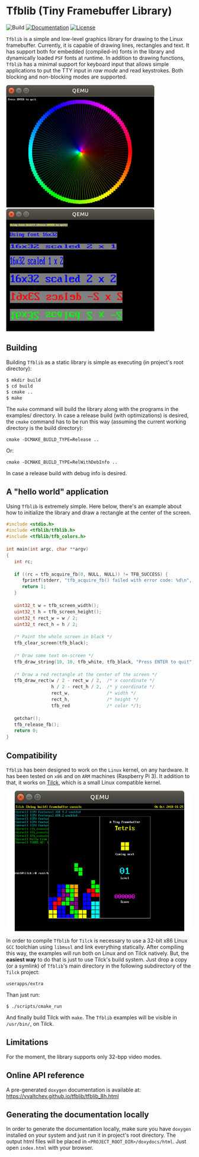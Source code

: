 # Tfblib (Tiny Framebuffer Library)

![Build](https://github.com/vvaltchev/tfblib/workflows/Linux/badge.svg)
[![Documentation](https://img.shields.io/badge/api-reference-blue.svg)](https://vvaltchev.github.io/tfblib/tfblib_8h.html)
[![License](https://img.shields.io/badge/License-BSD%202--Clause-orange.svg)](https://opensource.org/licenses/BSD-2-Clause)

`Tfblib` is a simple and low-level graphics library for drawing to the Linux
framebuffer. Currently, it is capable of drawing lines, rectangles and text.
It has support both for embedded (compiled-in) fonts in the library and
dynamically loaded `PSF` fonts at runtime. In addition to drawing functions,
`Tfblib` has a minimal support for keyboard input that allows simple
applications to put the TTY input in *raw mode* and read keystrokes. Both
blocking and non-blocking modes are supported.

![Drawing example](other/drawing.png)
![Drawing text example](other/text.png)

Building
---------

Building `Tfblib` as a static library is simple as executing (in project's root
directory):

```
$ mkdir build
$ cd build
$ cmake ..
$ make
```
The `make` command will build the library along with the programs in the
examples/ directory. In case a release build (with optimizations) is desired,
the `cmake` command has to be run this way (assuming the current working
directory is the build directory):

    cmake -DCMAKE_BUILD_TYPE=Release ..

Or:

    cmake -DCMAKE_BUILD_TYPE=RelWithDebInfo ..

In case a release build with debug info is desired.

A "hello world" application
-----------------------------

Using `Tfblib` is extremely simple. Here below, there's an example about how
to initialize the library and draw a rectangle at the center of the screen.

```C
#include <stdio.h>
#include <tfblib/tfblib.h>
#include <tfblib/tfb_colors.h>

int main(int argc, char **argv)
{
   int rc;

   if ((rc = tfb_acquire_fb(0, NULL, NULL)) != TFB_SUCCESS) {
      fprintf(stderr, "tfb_acquire_fb() failed with error code: %d\n", rc);
      return 1;
   }

   uint32_t w = tfb_screen_width();
   uint32_t h = tfb_screen_height();
   uint32_t rect_w = w / 2;
   uint32_t rect_h = h / 2;

   /* Paint the whole screen in black */
   tfb_clear_screen(tfb_black);

   /* Draw some text on-screen */
   tfb_draw_string(10, 10, tfb_white, tfb_black, "Press ENTER to quit");

   /* Draw a red rectangle at the center of the screen */
   tfb_draw_rect(w / 2 - rect_w / 2,  /* x coordinate */
                 h / 2 - rect_h / 2,  /* y coordinate */
                 rect_w,              /* width */
                 rect_h,              /* height */
                 tfb_red              /* color */);

   getchar();
   tfb_release_fb();
   return 0;
}
```

Compatibility
--------------

`Tfblib` has been designed to work on the `Linux` kernel, on any hardware. It has
been tested on `x86` and on `ARM` machines (Raspberry Pi 3). It addition to that,
it works on [Tilck](https://github.com/vvaltchev/tilck), which is a small Linux
compatible kernel.

![Tetris on Tilck](other/tetris.png)

In order to compile `Tfblib` for `Tilck` is necessary to use a 32-bit x86
Linux `GCC` toolchian using `libmusl` and link everything statically. After
compiling this way, the examples will run both on Linux and on Tilck natively.
But, the **easiest way** to do that is just to use Tilck's build system.
Just drop a copy (or a symlink) of `Tfblib`'s main directory in the following
subdirectory of the `Tilck` project:

```
userapps/extra
```

Than just run:

```
$ ./scripts/cmake_run
```

And finally build Tilck with `make`. The `Tfblib` examples will be visible in
`/usr/bin/`, on Tilck.

Limitations
-------------

For the moment, the library supports only 32-bpp video modes.

Online API reference
----------------------

A pre-generated `doxygen` documentation is available at:
https://vvaltchev.github.io/tfblib/tfblib_8h.html


Generating the documentation locally
--------------------------------------

In order to generate the documentation locally, make sure you have `doxygen`
installed on your system and just run it in project's root directory.
The output html files will be placed in `<PROJECT_ROOT_DIR>/doxydocs/html`.
Just open `index.html` with your browser.

